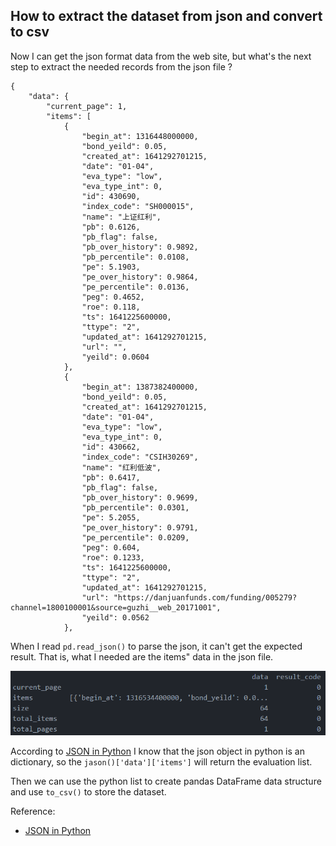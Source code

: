 ## How to extract the dataset from json and convert to csv

Now I can get the json format data from the web site, but what's the next step to extract the needed records from the json file ?

```
{
    "data": {
        "current_page": 1,
        "items": [
            {
                "begin_at": 1316448000000,
                "bond_yeild": 0.05,
                "created_at": 1641292701215,
                "date": "01-04",
                "eva_type": "low",
                "eva_type_int": 0,
                "id": 430690,
                "index_code": "SH000015",
                "name": "上证红利",
                "pb": 0.6126,
                "pb_flag": false,
                "pb_over_history": 0.9892,
                "pb_percentile": 0.0108,
                "pe": 5.1903,
                "pe_over_history": 0.9864,
                "pe_percentile": 0.0136,
                "peg": 0.4652,
                "roe": 0.118,
                "ts": 1641225600000,
                "ttype": "2",
                "updated_at": 1641292701215,
                "url": "",
                "yeild": 0.0604
            },
            {
                "begin_at": 1387382400000,
                "bond_yeild": 0.05,
                "created_at": 1641292701215,
                "date": "01-04",
                "eva_type": "low",
                "eva_type_int": 0,
                "id": 430662,
                "index_code": "CSIH30269",
                "name": "红利低波",
                "pb": 0.6417,
                "pb_flag": false,
                "pb_over_history": 0.9699,
                "pb_percentile": 0.0301,
                "pe": 5.2055,
                "pe_over_history": 0.9791,
                "pe_percentile": 0.0209,
                "peg": 0.604,
                "roe": 0.1233,
                "ts": 1641225600000,
                "ttype": "2",
                "updated_at": 1641292701215,
                "url": "https://danjuanfunds.com/funding/005279?channel=1800100001&source=guzhi__web_20171001",
                "yeild": 0.0562
            },
```

When I read `pd.read_json()` to parse the json, it can't get the expected result. That is, what I needed are the items" data in the json file.

![](./not-expected-dataframe.png)

According to [JSON in Python](https://www.w3schools.com/python/python_json.asp) I know that the json object in python is an dictionary, so the `jason()['data']['items']` will return the evaluation list.

Then we can use the python list to create pandas DataFrame data structure and use `to_csv()` to store the dataset.

Reference:

- [JSON in Python](https://www.w3schools.com/python/python_json.asp)
